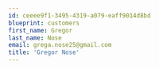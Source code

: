 ```yaml
---
id: ceeee9f1-3495-4319-a079-eaff9014d8bd
blueprint: customers
first_name: Gregor
last_name: Nose
email: grega.nose25@gmail.com
title: 'Gregor Nose'
---
```

